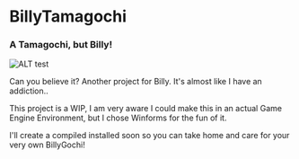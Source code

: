 # BillyTamagochi
### A Tamagochi, but Billy!

<img alt="ALT test" src="https://img10.joyreactor.cc/pics/post/gachimuchi-%D0%B3%D0%B8%D1%84%D0%BA%D0%B8-Pixel-Gif-Pixel-Art-6309849.gif">

Can you believe it? Another project for Billy. It's almost like I have an addiction..

This project is a WIP, I am very aware I could make this in an actual Game Engine Environment, but I chose Winforms for the fun of it.

I'll create a compiled installed soon so you can take home and care for your very own BillyGochi!
